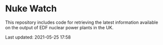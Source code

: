 # Nuke Watch

This repository includes code for retrieving the latest information available on the output of EDF nuclear power plants in the UK.

Last updated: 2021-05-25 17:58